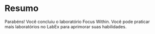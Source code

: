 # Resumo

Parabéns! Você concluiu o laboratório Focus Within. Você pode praticar mais laboratórios no LabEx para aprimorar suas habilidades.
